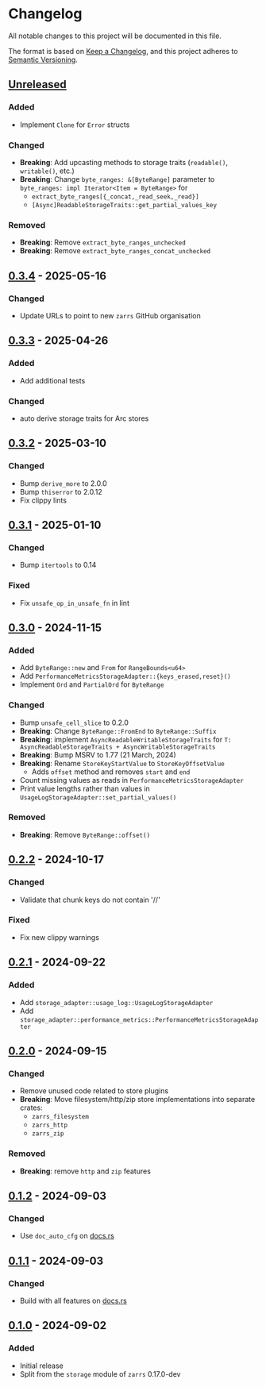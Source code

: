 # Changelog

All notable changes to this project will be documented in this file.

The format is based on [Keep a Changelog](https://keepachangelog.com/en/1.0.0/),
and this project adheres to [Semantic Versioning](https://semver.org/spec/v2.0.0.html).

## [Unreleased]

### Added
- Implement `Clone` for `Error` structs

### Changed
- **Breaking**: Add upcasting methods to storage traits (`readable()`, `writable()`, etc.)
- **Breaking**: Change `byte_ranges: &[ByteRange]` parameter to `byte_ranges: impl Iterator<Item = ByteRange>` for
  - `extract_byte_ranges[{_concat,_read_seek,_read}]`
  - `[Async]ReadableStorageTraits::get_partial_values_key`

### Removed
- **Breaking**: Remove `extract_byte_ranges_unchecked`
- **Breaking**: Remove `extract_byte_ranges_concat_unchecked`

## [0.3.4] - 2025-05-16

### Changed
- Update URLs to point to new `zarrs` GitHub organisation

## [0.3.3] - 2025-04-26

### Added
- Add additional tests

### Changed
- auto derive storage traits for Arc stores

## [0.3.2] - 2025-03-10

### Changed
- Bump `derive_more` to 2.0.0
- Bump `thiserror` to 2.0.12
- Fix clippy lints

## [0.3.1] - 2025-01-10

### Changed
- Bump `itertools` to 0.14

### Fixed
- Fix `unsafe_op_in_unsafe_fn` in lint

## [0.3.0] - 2024-11-15

### Added
 - Add `ByteRange::new` and `From` for `RangeBounds<u64>`
 - Add `PerformanceMetricsStorageAdapter::{keys_erased,reset}()`
 - Implement `Ord` and `PartialOrd` for `ByteRange`

### Changed
 - Bump `unsafe_cell_slice` to 0.2.0
 - **Breaking**: Change `ByteRange::FromEnd` to `ByteRange::Suffix`
 - **Breaking**: implement `AsyncReadableWritableStorageTraits` for `T: AsyncReadableStorageTraits + AsyncWritableStorageTraits`
 - **Breaking**: Bump MSRV to 1.77 (21 March, 2024)
 - **Breaking**: Rename `StoreKeyStartValue` to `StoreKeyOffsetValue`
   - Adds `offset` method and removes `start` and `end`
 - Count missing values as reads in `PerformanceMetricsStorageAdapter`
 - Print value lengths rather than values in `UsageLogStorageAdapter::set_partial_values()`

### Removed
 - **Breaking**: Remove `ByteRange::offset()`

## [0.2.2] - 2024-10-17

### Changed
 - Validate that chunk keys do not contain '//'

### Fixed
 - Fix new clippy warnings

## [0.2.1] - 2024-09-22

### Added
 - Add `storage_adapter::usage_log::UsageLogStorageAdapter`
 - Add `storage_adapter::performance_metrics::PerformanceMetricsStorageAdapter`

## [0.2.0] - 2024-09-15

### Changed
 - Remove unused code related to store plugins
 - **Breaking**: Move filesystem/http/zip store implementations into separate crates:
   - `zarrs_filesystem`
   - `zarrs_http`
   - `zarrs_zip`

### Removed
 - **Breaking**: remove `http` and `zip` features

## [0.1.2] - 2024-09-03

### Changed
 - Use `doc_auto_cfg` on [docs.rs](https://docs.rs/)

## [0.1.1] - 2024-09-03

### Changed
 - Build with all features on [docs.rs](https://docs.rs/)

## [0.1.0] - 2024-09-02

### Added
 - Initial release
 - Split from the `storage` module of `zarrs` 0.17.0-dev

[unreleased]: https://github.com/zarrs/zarrs/compare/zarrs_storage-v0.3.4...HEAD
[0.3.4]: https://github.com/LDeakin/zarrs/releases/tag/zarrs_storage-v0.3.4
[0.3.3]: https://github.com/LDeakin/zarrs/releases/tag/zarrs_storage-v0.3.3
[0.3.2]: https://github.com/LDeakin/zarrs/releases/tag/zarrs_storage-v0.3.2
[0.3.1]: https://github.com/LDeakin/zarrs/releases/tag/zarrs_storage-v0.3.1
[0.3.0]: https://github.com/LDeakin/zarrs/releases/tag/zarrs_storage-v0.3.0
[0.2.2]: https://github.com/LDeakin/zarrs/releases/tag/zarrs_storage-v0.2.2
[0.2.1]: https://github.com/LDeakin/zarrs/releases/tag/zarrs_storage-v0.2.1
[0.2.0]: https://github.com/LDeakin/zarrs/releases/tag/zarrs_storage-v0.2.0
[0.1.2]: https://github.com/LDeakin/zarrs/releases/tag/zarrs_storage-v0.1.2
[0.1.1]: https://github.com/LDeakin/zarrs/releases/tag/zarrs_storage-v0.1.1
[0.1.0]: https://github.com/LDeakin/zarrs/releases/tag/zarrs_storage-v0.1.0
